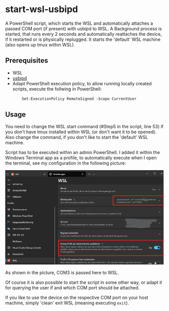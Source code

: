 # start-wsl-usbipd
A PowerShell script, which starts the WSL and automatically attaches a passed COM port (if present) with usbipd to WSL.
A Background process is started, that runs every 2 seconds and automatically reattaches the device, if it restarted or 
is physically replugged. It starts the 'default' WSL machine (also opens up tmux within WSL).

## Prerequisites
- WSL
- [usbipd](https://github.com/dorssel/usbipd-win)
- Adapt PowerShell execution policy, to allow running locally created scripts, execute the follwing in PowerShell:
    ```ps
        Set-ExecutionPolicy RemoteSigned -Scope CurrentUser
    ```

## Usage
You need to change the WSL start command (#Step5 in the script, line 53) if you don't have tmux installed 
within WSL (or don't want it to be opened). Also change the command, if you don't like to start the 'default' WSL
 machine.

Script has to be executed within an admin PowerShell. I added it within the Windows Terminal app as a profile,
to automatically execute when I open the terminal, see my configuration in the following picture:

![Win Terminal Profile Settings](Win_Term_Profile_Settings.png)

As shown in the picture, COM3 is passed here to WSL.

Of course it is also possible to start the script in some other way, or adapt it for querying the user if and 
which COM port should be attached.

If you like to use the device on the respective COM port on your host machine, simply 'clean' exit WSL (meaning 
executing `exit`).
